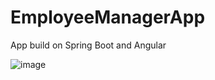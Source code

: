 # EmployeeManagerApp
App build on Spring Boot and Angular


![image](https://user-images.githubusercontent.com/15109096/151677783-19a84774-b27a-43ea-bc32-294c609233a7.png)
